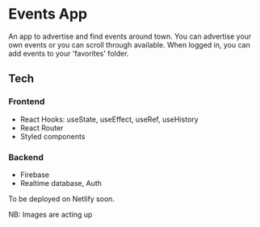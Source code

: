 # Events App

An app to advertise and find events around town. You can advertise your own events or you can scroll through available. When logged in, you can add events to your 'favorites' folder.

## Tech

### Frontend
- React Hooks: useState, useEffect, useRef, useHistory
- React Router
- Styled components

### Backend
- Firebase
-   Realtime database, Auth

To be deployed on Netlify soon.

NB: Images are acting up 
